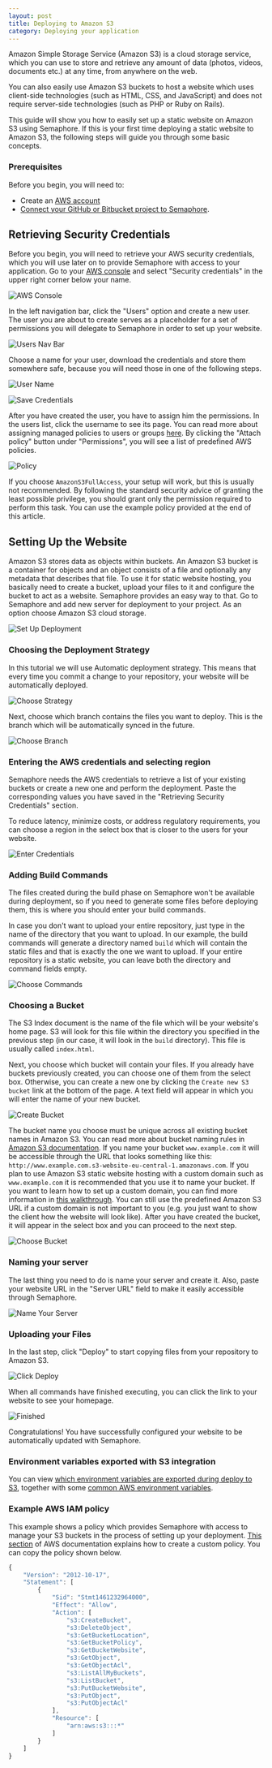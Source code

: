 ```yaml
---
layout: post
title: Deploying to Amazon S3
category: Deploying your application
---
```


Amazon Simple Storage Service (Amazon S3) is a cloud storage service, which
you can use to store and retrieve any amount of data
(photos, videos, documents etc.) at any time, from anywhere on the web.

You can also easily use Amazon S3 buckets to host a website which uses
client-side technologies (such as HTML, CSS, and JavaScript)
and does not require server-side technologies (such as PHP or Ruby on Rails).

This guide will show you how to easily set up a static website
on Amazon S3 using Semaphore. If this is your first time deploying
a static website to Amazon S3, the following steps will guide you
through some basic concepts.

### Prerequisites
Before you begin, you will need to:
* Create an [AWS account](http://aws.amazon.com/)
* [Connect your GitHub or Bitbucket project to Semaphore](/docs/adding-github-bitbucket-project-to-semaphore.html).

## Retrieving Security Credentials
Before you begin, you will need to retrieve your AWS security credentials,
which you will use later on to provide Semaphore with access to your
application. Go to your [AWS console](http://aws.amazon.com/) and select
"Security credentials" in the upper right corner below your name.

![AWS Console](https://d2l3jyjp24noqc.cloudfront.net/uploads/image/img/166/01_aws_console.png)

In the left navigation bar, click the "Users" option and create a new user.
The user you are about to create serves as a placeholder for a
set of permissions you will delegate to Semaphore in order to set up
your website.

![Users Nav Bar](https://d2l3jyjp24noqc.cloudfront.net/uploads/image/img/167/02_users_nav_bar.png)

Choose a name for your user, download the credentials and
store them somewhere safe, because you will need those in one of the
following steps.

![User Name](https://d2l3jyjp24noqc.cloudfront.net/uploads/image/img/171/03_name_the_user.png)

![Save Credentials](https://d2l3jyjp24noqc.cloudfront.net/uploads/image/img/169/031_save_credentials.png)

After you have created the user, you have to assign him the permissions.
In the users list, click the username to see its page. You can read more
about assigning managed policies to users or groups
[here](http://docs.aws.amazon.com/IAM/latest/UserGuide/introduction_access-management.html#intro-access-users).
By clicking the "Attach policy" button under "Permissions", you will see
a list of predefined AWS policies.

![Policy](https://d2l3jyjp24noqc.cloudfront.net/uploads/image/img/170/04_attach_policy.png)

If you choose `AmazonS3FullAccess`,
your setup will work, but this is usually not recommended. By following
the standard security advice of granting the least possible privilege,
you should grant only the permission required to perform this task.
You can use the example policy provided at the end of this article.

## Setting Up the Website
Amazon S3 stores data as objects within buckets. An Amazon S3 bucket is a
container for objects and an object consists of a file
and optionally any metadata that describes that file.
To use it for static website hosting, you basically need to create a bucket,
upload your files to it and configure the bucket to act as a website.
Semaphore provides an easy way to that. Go to Semaphore and add new server
for deployment to your project. As an option choose Amazon S3 cloud storage.

![Set Up Deployment](https://d2l3jyjp24noqc.cloudfront.net/uploads/image/img/182/01_choose_deployment_option.png)

### Choosing the Deployment Strategy
In this tutorial we will use Automatic deployment strategy. This means that
every time you commit a change to your repository, your website will be
automatically deployed.

![Choose Strategy](https://d2l3jyjp24noqc.cloudfront.net/uploads/image/img/173/02_strategy.png)

Next, choose which branch contains the files you want to deploy. This
is the branch which will be automatically synced in the future.

![Choose Branch](https://d2l3jyjp24noqc.cloudfront.net/uploads/image/img/174/03_branch.png)

### Entering the AWS credentials and selecting region

Semaphore needs the AWS credentials to retrieve a list of your existing buckets
or create a new one and perform the deployment. Paste the corresponding
values you have saved in the "Retrieving Security Credentials" section.

To reduce latency, minimize costs, or address regulatory requirements,
you can choose a region in the select box that is closer to the users for your
website.

![Enter Credentials](https://d2l3jyjp24noqc.cloudfront.net/uploads/image/img/175/04_credentials.png)

### Adding Build Commands
The files created during the build phase on Semaphore won't be available
during deployment, so if you need to generate some files before deploying
them, this is where you should enter your build commands.

In case you don't want to upload your entire repository, just type in the
name of the directory that you want to upload. In our example, the build commands
will generate a directory named `build` which will contain the static files
and that is exactly the one we want to upload.
If your entire repository is a static website, you can leave both the
directory and command fields empty.

![Choose Commands](https://d2l3jyjp24noqc.cloudfront.net/uploads/image/img/176/041_commands.png)

### Choosing a Bucket
The S3 Index document is the name of the file which will be your website's
home page. S3 will look for this file within the directory you specified
in the previous step (in our case, it will look in the `build` directory).
This file is usually called `index.html`.

Next, you choose which bucket will contain your files. If you already have
buckets previously created, you can choose one of them from the select box.
Otherwise, you can create a new one by clicking the `Create new S3 bucket`
link at the bottom of the page. A text field will appear in which you will
enter the name of your new bucket.

![Create Bucket](https://d2l3jyjp24noqc.cloudfront.net/uploads/image/img/177/05_create_bucket.png)

The bucket name you choose must be unique across all existing bucket names
in Amazon S3. You can read more about bucket naming rules in
[Amazon S3 documentation](http://docs.aws.amazon.com/AmazonS3/latest/dev/BucketRestrictions.html).
If you name your bucket `www.example.com` it will be accessible
through the URL that looks something like this:
`http://www.example.com.s3-website-eu-central-1.amazonaws.com`.
If you plan to use Amazon S3 static website hosting with a custom domain
such as `www.example.com` it is recommended that you use it to name
your bucket. If you want to learn how to set up a custom domain, you can
find more information in [this walkthrough](http://docs.aws.amazon.com/AmazonS3/latest/dev/website-hosting-custom-domain-walkthrough.html).
You can still use the predefined Amazon S3 URL if a custom domain
is not important to you (e.g. you just want to show the client how the
website will look like). After you have created the bucket, it will appear
in the select box and you can proceed to the next step.

![Choose Bucket](https://d2l3jyjp24noqc.cloudfront.net/uploads/image/img/178/06_choose_bucket.png)

### Naming your server
The last thing you need to do is name your server and create it.
Also, paste your website URL in the "Server URL" field to make it easily
accessible through Semaphore.

![Name Your Server](https://d2l3jyjp24noqc.cloudfront.net/uploads/image/img/179/07_name_server.png)

### Uploading your Files
In the last step, click "Deploy" to start copying files from your
repository to Amazon S3.

![Click Deploy](https://d2l3jyjp24noqc.cloudfront.net/uploads/image/img/180/08_click_deploy.png)

When all commands have finished executing,
you can click the link to your website to see your homepage.

![Finished](https://d2l3jyjp24noqc.cloudfront.net/uploads/image/img/181/091_finished.png)

Congratulations! You have successfully configured your website to be
automatically updated with Semaphore.

### Environment variables exported with S3 integration

You can view [which environment variables are exported during deploy to S3](/docs/available-environment-variables.html#aws-s3-variables),
together with some [common AWS environment variables](/docs/available-environment-variables.html#common-aws-variables).

### Example AWS IAM policy
This example shows a policy which provides Semaphore with access to manage your
S3 buckets in the process of setting up your deployment. [This
section](http://docs.aws.amazon.com/IAM/latest/UserGuide/access_policies_managed-using.html#create-managed-policy-console)
of AWS documentation explains how to create a custom policy. You can copy the
policy shown below.

```javascript
{
    "Version": "2012-10-17",
    "Statement": [
        {
            "Sid": "Stmt1461232964000",
            "Effect": "Allow",
            "Action": [
                "s3:CreateBucket",
                "s3:DeleteObject",
                "s3:GetBucketLocation",
                "s3:GetBucketPolicy",
                "s3:GetBucketWebsite",
                "s3:GetObject",
                "s3:GetObjectAcl",
                "s3:ListAllMyBuckets",
                "s3:ListBucket",
                "s3:PutBucketWebsite",
                "s3:PutObject",
                "s3:PutObjectAcl"
            ],
            "Resource": [
                "arn:aws:s3:::*"
            ]
        }
    ]
}
```

